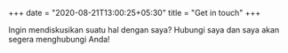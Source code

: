 +++
date = "2020-08-21T13:00:25+05:30"
title = "Get in touch"
+++

Ingin mendiskusikan suatu hal dengan saya? Hubungi saya dan saya akan segera menghubungi Anda!